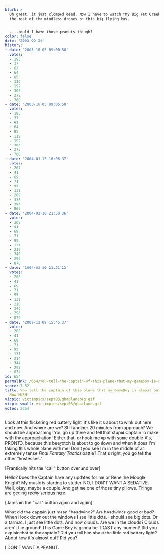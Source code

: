 ```yaml
---
blurb: >
  Oh great, it just clomped dead. Now I have to watch *My Big Fat Greek Wedding* like
  the rest of the mindless drones on this big flying bus.


  ....could I have those peanuts though?
color: false
date: '2003-09-26'
history:
- date: '2003-10-05 09:00:50'
  votes:
  - 195
  - 37
  - 62
  - 64
  - 85
  - 119
  - 192
  - 305
  - 272
  - 760
- date: '2003-10-05 09:05:50'
  votes:
  - 195
  - 37
  - 62
  - 64
  - 85
  - 119
  - 192
  - 305
  - 272
  - 760
- date: '2004-01-15 16:06:37'
  votes:
  - 207
  - 41
  - 69
  - 71
  - 95
  - 131
  - 209
  - 338
  - 294
  - 867
- date: '2004-02-10 21:50:36'
  votes:
  - 208
  - 41
  - 69
  - 71
  - 95
  - 131
  - 210
  - 340
  - 296
  - 870
- date: '2004-02-10 21:51:23'
  votes:
  - 208
  - 41
  - 69
  - 71
  - 95
  - 131
  - 210
  - 340
  - 296
  - 870
- date: '2009-12-09 15:45:37'
  votes:
  - 208
  - 41
  - 69
  - 71
  - 95
  - 131
  - 214
  - 344
  - 297
  - 874
id: 654
permalink: /654/you-tell-the-captain-of-this-plane-that-my-gameboy-is-almost-out-of-batteries-now-mush/
score: 7.52
title: You tell the captain of this plane that my GameBoy is almost out of batteries!
  Now MUSH!
vicpic: victimpics/sept03/gbaplanebig.gif
vicpic_small: victimpics/sept03/gbaplane.gif
votes: 2354
---
```


Look at this flickering red battery light, it's like it's about to wink
out here and now. And where are we? Still another 20 minutes from
approach? We should be approaching! You go up there and tell that stupid
Captain to make with the approachation! Either that, or hook me up with
some double-A's, PRONTO, because this beeyotch is about to go down and
when it does I'm taking this whole plane with me! Don't you see I'm in
the middle of an extremely tense *Final Fantasy Tactics* battle? That's
right, you go tell the other "hostesses."

\[Frantically hits the "call" button over and over\]

Hello? Does the Captain have any updates for me or Rene the Moogle
Knight? My music is starting to stutter. NO, I DON'T WANT A SEDATIVE.
Well, okay, maybe a couple. And get me one of those tiny pillows. Things
are getting *really* serious here.

\[Jams on the "call" button again and again\]

What did the captain just mean "headwind?" Are headwinds good or bad?
When I look down out the windows I see little dots. I should see big
dots. Or a tarmac. I just see little dots. And now clouds. Are we in the
clouds? Clouds aren't the ground! This Game Boy is gonna be TOAST any
moment! Did you explain that to the captain? Did you tell him about the
little red battery light? About how it's almost out? Did you?

I DON'T WANT A PEANUT.